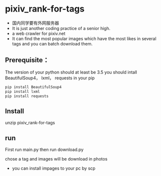 # pixiv_rank-for-tags

- 国内同学要有外网服务器
- It is just another coding practice of a senior high.
- a web crawler for pixiv.net
- It can find the most popular images which have the most likes in several tags and you can batch download them.

## Prerequisite：

The version of your python should at least be 3.5
you should intall BeautifulSoup4， lxml， requests in your pip

```python
pip install BeautifulSoup4
pip install lxml
pip install requests
```
## Install

unzip pixiv_rank-for-tags

## run

First run main.py
then run download.py

chose a tag and images will be download in photos

- you can install impages to your pc by scp
